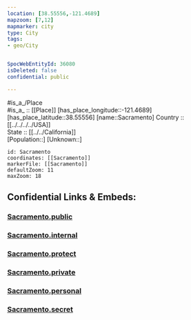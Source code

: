 ```yaml
---
location: [38.55556,-121.4689] 
mapzoom: [7,12] 
mapmarker: city 
type: City
tags:
- geo/City


SpocWebEntityId: 36080
isDeleted: false
confidential: public

---
```

#is_a_/Place  
#is_a_ :: [[Place]] 
[has_place_longitude::-121.4689] 
[has_place_latitude::38.55556] 
[name::Sacramento] 
Country :: [[../../../../USA]]  
State :: [[../../California]]  
[Population::] 
[Unknown::] 


```leaflet
id: Sacramento
coordinates: [[Sacramento]] 
markerFile: [[Sacramento]] 
defaultZoom: 11 
maxZoom: 18
```


## Confidential Links & Embeds: 

### [Sacramento.public](/_public/\Earth\Continent\America~North\USA\USA~Pacific\California\counties~California\Sacramento,County\cities~SacramentoSacramento.public.md) 

### [Sacramento.internal](/_internal/\Earth\Continent\America~North\USA\USA~Pacific\California\counties~California\Sacramento,County\cities~SacramentoSacramento.internal.md) 

### [Sacramento.protect](/_protect/\Earth\Continent\America~North\USA\USA~Pacific\California\counties~California\Sacramento,County\cities~SacramentoSacramento.protect.md) 

### [Sacramento.private](/_private/\Earth\Continent\America~North\USA\USA~Pacific\California\counties~California\Sacramento,County\cities~SacramentoSacramento.private.md) 

### [Sacramento.personal](/_personal/\Earth\Continent\America~North\USA\USA~Pacific\California\counties~California\Sacramento,County\cities~SacramentoSacramento.personal.md) 

### [Sacramento.secret](/_secret/\Earth\Continent\America~North\USA\USA~Pacific\California\counties~California\Sacramento,County\cities~SacramentoSacramento.secret.md)

